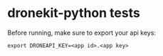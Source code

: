 # dronekit-python tests

Before running, make sure to export your api keys:

```
export DRONEAPI_KEY=<app id>.<app key>
```
